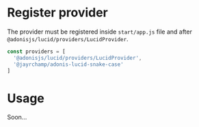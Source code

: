 # Register provider

The provider must be registered inside `start/app.js` file and after `@adonisjs/lucid/providers/LucidProvider`.

```js
const providers = [
  '@adonisjs/lucid/providers/LucidProvider',
  '@jayrchamp/adonis-lucid-snake-case'
]
```

# Usage

Soon...
